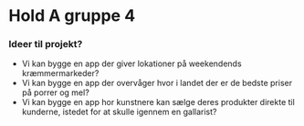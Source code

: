 # Hold A gruppe 4 

### Ideer til projekt?

- Vi kan bygge en app der giver lokationer på weekendends kræmmermarkeder?
- Vi kan bygge en app der overvåger hvor i landet der er de bedste priser på porrer og mel?
- Vi kan bygge en app hor kunstnere kan sælge deres produkter direkte til kunderne, istedet for at skulle igennem en gallarist? 
